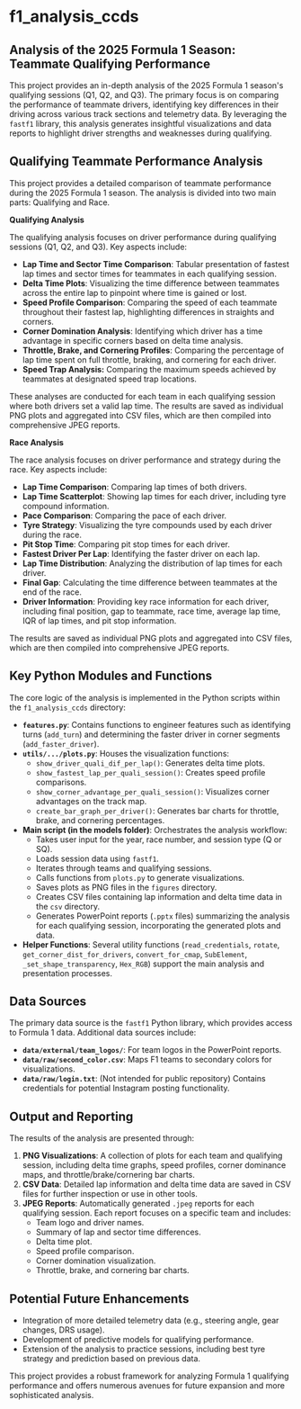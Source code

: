 # f1_analysis_ccds

## Analysis of the 2025 Formula 1 Season: Teammate Qualifying Performance

This project provides an in-depth analysis of the 2025 Formula 1 season's qualifying sessions (Q1, Q2, and Q3). The primary focus is on comparing the performance of teammate drivers, identifying key differences in their driving across various track sections and telemetry data. By leveraging the `fastf1` library, this analysis generates insightful visualizations and data reports to highlight driver strengths and weaknesses during qualifying.

## Qualifying Teammate Performance Analysis
This project provides a detailed comparison of teammate performance during the 2025 Formula 1 season. The analysis is divided into two main parts: Qualifying and Race.

**Qualifying Analysis**

The qualifying analysis focuses on driver performance during qualifying sessions (Q1, Q2, and Q3). Key aspects include:

* **Lap Time and Sector Time Comparison**: Tabular presentation of fastest lap times and sector times for teammates in each qualifying session.
* **Delta Time Plots**: Visualizing the time difference between teammates across the entire lap to pinpoint where time is gained or lost.
* **Speed Profile Comparison**: Comparing the speed of each teammate throughout their fastest lap, highlighting differences in straights and corners.
* **Corner Domination Analysis**: Identifying which driver has a time advantage in specific corners based on delta time analysis.
* **Throttle, Brake, and Cornering Profiles**: Comparing the percentage of lap time spent on full throttle, braking, and cornering for each driver.
* **Speed Trap Analysis:** Comparing the maximum speeds achieved by teammates at designated speed trap locations.

These analyses are conducted for each team in each qualifying session where both drivers set a valid lap time.  The results are saved as individual PNG plots and aggregated into CSV files, which are then compiled into comprehensive JPEG reports.

**Race Analysis**

The race analysis focuses on driver performance and strategy during the race. Key aspects include:
* **Lap Time Comparison**: Comparing lap times of both drivers.
* **Lap Time Scatterplot**: Showing lap times for each driver, including tyre compound information.
* **Pace Comparison**: Comparing the pace of each driver.
* **Tyre Strategy**: Visualizing the tyre compounds used by each driver during the race.
* **Pit Stop Time**: Comparing pit stop times for each driver.
* **Fastest Driver Per Lap**: Identifying the faster driver on each lap.
* **Lap Time Distribution**: Analyzing the distribution of lap times for each driver.
* **Final Gap**: Calculating the time difference between teammates at the end of the race.
* **Driver Information**: Providing key race information for each driver, including final position, gap to teammate, race time, average lap time, IQR of lap times, and pit stop information.

The results are saved as individual PNG plots and aggregated into CSV files, which are then compiled into comprehensive JPEG reports.

## Key Python Modules and Functions

The core logic of the analysis is implemented in the Python scripts within the `f1_analysis_ccds` directory:

* **`features.py`**: Contains functions to engineer features such as identifying turns (`add_turn`) and determining the faster driver in corner segments (`add_faster_driver`).
* **`utils/.../plots.py`**: Houses the visualization functions:
    * `show_driver_quali_dif_per_lap()`: Generates delta time plots.
    * `show_fastest_lap_per_quali_session()`: Creates speed profile comparisons.
    * `show_corner_advantage_per_quali_session()`: Visualizes corner advantages on the track map.
    * `create_bar_graph_per_driver()`: Generates bar charts for throttle, brake, and cornering percentages.
* **Main script (in the models folder)**: Orchestrates the analysis workflow:
    * Takes user input for the year, race number, and session type (Q or SQ).
    * Loads session data using `fastf1`.
    * Iterates through teams and qualifying sessions.
    * Calls functions from `plots.py` to generate visualizations.
    * Saves plots as PNG files in the `figures` directory.
    * Creates CSV files containing lap information and delta time data in the `csv` directory.
    * Generates PowerPoint reports (`.pptx` files) summarizing the analysis for each qualifying session, incorporating the generated plots and data.
* **Helper Functions**: Several utility functions (`read_credentials`, `rotate`, `get_corner_dist_for_drivers`, `convert_for_cmap`, `SubElement`, `_set_shape_transparency`, `Hex_RGB`) support the main analysis and presentation processes.

## Data Sources

The primary data source is the `fastf1` Python library, which provides access to Formula 1 data. Additional data sources include:

* **`data/external/team_logos/`**: For team logos in the PowerPoint reports.
* **`data/raw/second_color.csv`**: Maps F1 teams to secondary colors for visualizations.
* **`data/raw/login.txt`**: (Not intended for public repository) Contains credentials for potential Instagram posting functionality.

## Output and Reporting

The results of the analysis are presented through:

1.  **PNG Visualizations**: A collection of plots for each team and qualifying session, including delta time graphs, speed profiles, corner dominance maps, and throttle/brake/cornering bar charts.
2.  **CSV Data**: Detailed lap information and delta time data are saved in CSV files for further inspection or use in other tools.
3.  **JPEG Reports**: Automatically generated `.jpeg` reports for each qualifying session. Each report focuses on a specific team and includes:
    * Team logo and driver names.
    * Summary of lap and sector time differences.
    * Delta time plot.
    * Speed profile comparison.
    * Corner domination visualization.
    * Throttle, brake, and cornering bar charts.

## Potential Future Enhancements

* Integration of more detailed telemetry data (e.g., steering angle, gear changes, DRS usage).
* Development of predictive models for qualifying performance.
* Extension of the analysis to practice sessions, including best tyre strategy and prediction based on previous data.

This project provides a robust framework for analyzing Formula 1 qualifying performance and offers numerous avenues for future expansion and more sophisticated analysis.